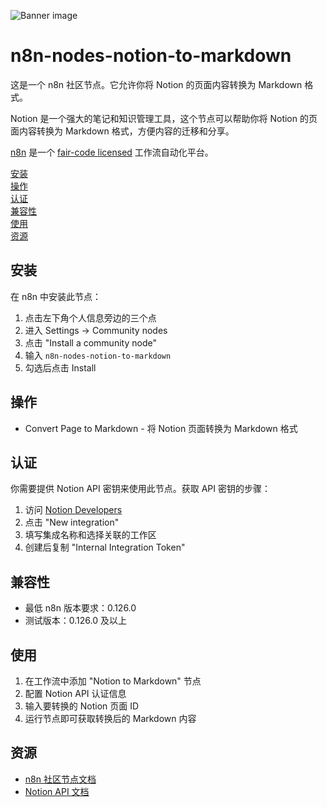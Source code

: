 ![Banner image](https://user-images.githubusercontent.com/10284570/173569848-c624317f-42b1-45a6-ab09-f0ea3c247648.png)

# n8n-nodes-notion-to-markdown

这是一个 n8n 社区节点。它允许你将 Notion 的页面内容转换为 Markdown 格式。

Notion 是一个强大的笔记和知识管理工具，这个节点可以帮助你将 Notion 的页面内容转换为 Markdown 格式，方便内容的迁移和分享。

[n8n](https://n8n.io/) 是一个 [fair-code licensed](https://docs.n8n.io/reference/license/) 工作流自动化平台。

[安装](#安装)  
[操作](#操作)  
[认证](#认证)  
[兼容性](#兼容性)  
[使用](#使用)  
[资源](#资源)  

## 安装

在 n8n 中安装此节点：

1. 点击左下角个人信息旁边的三个点
2. 进入 Settings -> Community nodes
3. 点击 "Install a community node"
4. 输入 `n8n-nodes-notion-to-markdown`
5. 勾选后点击 Install

## 操作

* Convert Page to Markdown - 将 Notion 页面转换为 Markdown 格式

## 认证

你需要提供 Notion API 密钥来使用此节点。获取 API 密钥的步骤：

1. 访问 [Notion Developers](https://www.notion.so/my-integrations)
2. 点击 "New integration"
3. 填写集成名称和选择关联的工作区
4. 创建后复制 "Internal Integration Token"

## 兼容性

* 最低 n8n 版本要求：0.126.0
* 测试版本：0.126.0 及以上

## 使用

1. 在工作流中添加 "Notion to Markdown" 节点
2. 配置 Notion API 认证信息
3. 输入要转换的 Notion 页面 ID
4. 运行节点即可获取转换后的 Markdown 内容

## 资源

* [n8n 社区节点文档](https://docs.n8n.io/integrations/community-nodes/)
* [Notion API 文档](https://developers.notion.com/reference) 